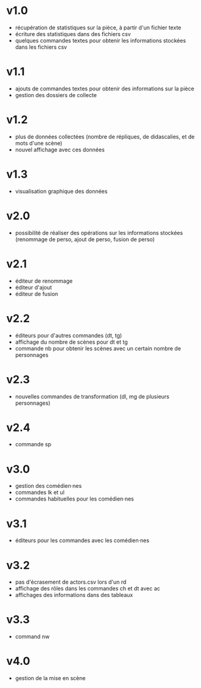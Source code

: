 # v1.0
+ récupération de statistiques sur la pièce, à partir d'un fichier texte
+ écriture des statistiques dans des fichiers csv 
+ quelques commandes textes pour obtenir les informations stockées dans les fichiers csv 

# v1.1
+ ajouts de commandes textes pour obtenir des informations sur la pièce
+ gestion des dossiers de collecte

# v1.2
+ plus de données collectées (nombre de répliques, de didascalies, et de mots d'une scène)
+ nouvel affichage avec ces données

# v1.3
+ visualisation graphique des données

# v2.0
+ possibilité de réaliser des opérations sur les informations stockées (renommage de perso, ajout de perso, fusion de perso)

# v2.1
+ éditeur de renommage
+ éditeur d'ajout
+ éditeur de fusion

# v2.2
+ éditeurs pour d'autres commandes (dt, tg)
+ affichage du nombre de scènes pour dt et tg
+ commande nb pour obtenir les scènes avec un certain nombre de personnages

# v2.3
+ nouvelles commandes de transformation (dl, mg de plusieurs personnages)

# v2.4
+ commande sp

# v3.0
+ gestion des comédien·nes
+ commandes lk et ul
+ commandes habituelles pour les comédien·nes

# v3.1
+ éditeurs pour les commandes avec les comédien·nes

# v3.2
+ pas d'écrasement de actors.csv lors d'un rd
+ affichage des rôles dans les commandes ch et dt avec ac
+ affichages des informations dans des tableaux

# v3.3
+ command nw

# v4.0
- gestion de la mise en scène